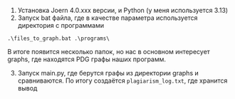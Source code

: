 1) Установка Joern 4.0.xxx версии, и Python (у меня используется 3.13)
2) Запуск bat файла, где в качестве параметра используется директория с программами
```shell
.\files_to_graph.bat .\programs\
```
В итоге появится несколько папок, но нас в основном интересует graphs, где находятся PDG графы наших программ.

3) Запуск main.py, где берутся графы из директории graphs и сравниваются. По итогу создаётся `plagiarism_log.txt`, где хранится вывод